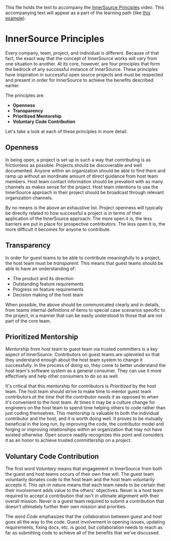 This file holds the text to accompany the [InnerSource Principles](https://www.safaribooksonline.com/videos/introduction-to-innersource/9781492041504/9781492041504-video321610) video.
This accompanying text will appear as a part of the learning path (like [this example](https://www.safaribooksonline.com/learning-paths/learning-path-lean/9781491999738/9781491946527-/part01ch01.html)).

# InnerSource Principles

Every company, team, project, and individual is different.
Because of that fact, the exact way that the concept of InnerSource works will vary from one situation to another.
At its core, however, are four principles that form the bedrock of any successful instance of InnerSource.
These principles have inspiration in successful open source projects and must be respected and present in order for InnerSource to achieve the benefits described earlier.

The principles are:
* **Openness**
* **Transparency**
* **Prioritized Mentorship**
* **Voluntary Code Contribution**

Let's take a look at each of these principles in more detail.

## Openness

In being open, a project is set up in such a way that contributing is as frictionless as possible.
Projects should be discoverable and well documented.
Anyone within an organization should be able to find them and ramp up without an inordinate amount of direct guidance from host team members.
Host team contact information should be prevalent with as many channels as makes sense for the project.
Host team intentions to use the InnerSource approach in their project should be broadcast through relevant organization channels.

By no means is the above an exhaustive list. Project openness will typically be directly related to how successful a project is
in terms of their application of the InnerSource approach: The more open it is, the less barriers are put in place for prospective contributors. The less open
it is, the more difficult it becomes for anyone to contribute.

## Transparency

In order for guest teams to be able to contribute meaningfully to a project, the host team must be _transparent_.
This means that guest teams should be able to have an understanding of:

* The product and its direction
* Outstanding feature requirements
* Progress on feature requirements
* Decision making of the host team

When possible, the above should be communicated clearly and in details, from teams internal definitions of items to special case scenarios specific to the project, in a manner that can be easily understood to those that are not part of the core team.

## Prioritized Mentorship

_Mentorship_ from host team to guest team via trusted committers is a key aspect of InnerSource.
Contributors on guest teams are upleveled so that they understand enough about the host team system to change it successfully.
In the process of doing so, they come to better understand the host team's software system as a general consumer.
They can use it more effectively and help other consumers to do so as well.

It's critical that this mentorship for contributors is _Prioritized_ by the host team.
The host team should strive to make time to mentor guest team contributors _at the time that the contributor needs it_ as opposed to when it's convenient to the host team.
At times it may be a culture change for engineers on the host team to spend time helping others to code rather than just coding themselves.
This mentorship is valuable to both the individual contributor and the host, and it is worth doing well.
It proves to be mutually beneficial in the long run, by improving the code, the contributor model and forging or
improving relationships within an organization that may not have existed otherwise.
Open source readily recognizes this point and considers it as an honor to achieve trusted committership on a project.

## Voluntary Code Contribution

The first word _Voluntary_ means that engagement in InnerSource from both the guest and host teams occurs of their own free will.
The guest team voluntarily donates code to the host team and the host team voluntarily accepts it.
This opt-in nature means that each team needs to be certain that their involvement adds value to the others' objectives.
Never is a host team required to accept a contribution that isn't in ultimate alignment with their overall mission.
Never is a guest team required to submit a contribution that doesn't ultimately further their own mission and priorities.

The word _Code_ emphasizes that the collaboration between guest and host goes all the way to the code.
Guest involvement in opening issues, updating requirements, fixing docs, etc. is good, but collaboration needs to reach as far as submitting code to achieve all of the benefits that we've discussed.

